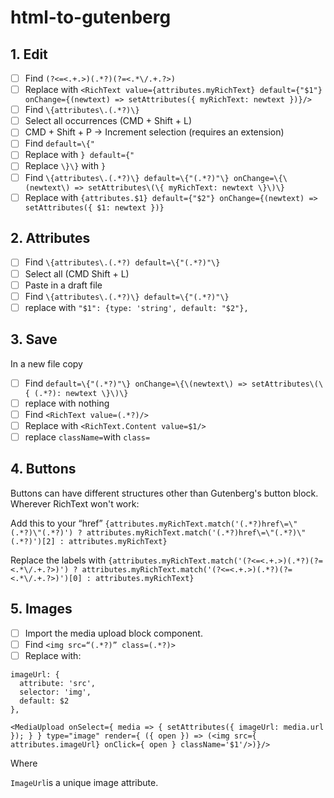 # html-to-gutenberg

## 1. Edit
- [ ] Find `(?<=<.+.>)(.*?)(?=<.*\/.+.?>)`
- [ ] Replace with `<RichText value={attributes.myRichText} default={"$1"} onChange={(newtext) => setAttributes({ myRichText: newtext })}/>`
- [ ] Find `\{attributes\.(.*?)\}`
- [ ] Select all occurrences (CMD + Shift + L)
- [ ] CMD + Shift + P -> Increment selection (requires an extension)
- [ ] Find  `default=\{"`
- [ ] Replace with `} default={"`
- [ ] Replace `\}\}` with `}`
- [ ] Find `\{attributes\.(.*?)\} default=\{"(.*?)"\} onChange=\{\(newtext\) => setAttributes\(\{ myRichText: newtext \}\)\}`
- [ ] Replace with `{attributes.$1} default={"$2"} onChange={(newtext) => setAttributes({ $1: newtext })}`

## 2. Attributes
- [ ] Find `\{attributes\.(.*?) default=\{"(.*?)"\}`
- [ ] Select all (CMD Shift + L)
- [ ] Paste in a draft file
- [ ] Find `\{attributes\.(.*?)\} default=\{"(.*?)"\}`
- [ ] replace with `"$1": {type: 'string', default: "$2"},`

## 3. Save
In a new file copy
- [ ] Find `default=\{"(.*?)"\} onChange=\{\(newtext\) => setAttributes\(\{ (.*?): newtext \}\)\}`
- [ ] replace with nothing
- [ ] Find `<RichText value=(.*?)/>`
- [ ] Replace with `<RichText.Content value=$1/>`
- [ ] replace `className=`with `class=`

## 4. Buttons

Buttons can have different structures other than Gutenberg's button block. Wherever RichText won't work:

Add this to your “href”
```{attributes.myRichText.match('(.*?)href\=\"(.*?)\"(.*?)') ? attributes.myRichText.match('(.*?)href\=\"(.*?)\"(.*?)')[2] : attributes.myRichText}```

Replace the labels with
```{attributes.myRichText.match('(?<=<.+.>)(.*?)(?=<.*\/.+.?>)') ? attributes.myRichText.match('(?<=<.+.>)(.*?)(?=<.*\/.+.?>)')[0] : attributes.myRichText} ```

## 5. Images

- [ ] Import the media upload block component.
- [ ] Find `<img src=“(.*?)” class=(.*?)>`
- [ ] Replace with:

```
imageUrl: {
  attribute: 'src',
  selector: 'img',
  default: $2
},

<MediaUpload onSelect={ media => { setAttributes({ imageUrl: media.url }); } } type="image" render={ ({ open }) => (<img src={ attributes.imageUrl} onClick={ open } className='$1'/>)}/>
```

Where

`ImageUrl`is a unique image attribute.

